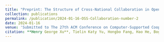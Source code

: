 ```yaml
---
title: "Preprint: The Structure of Cross-National Collaboration in Open-Source Software Development"
collection: publications
permalink: /publication/2024-01-16-OSS-Collaboration-number-2
date: 2024-01-16
venue: 'Submitted to The 27th ACM Conference on Computer-Supported Cooperative Work and Social Computing (CSCW’24)'
citation: **Henry George Xu**, Tielin Katy Yu, Hongbo Fang, Hao He, Bogdan Vasilescu, Patrick Park
---
```

